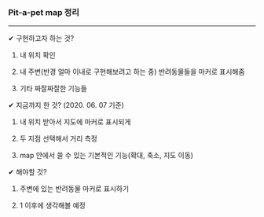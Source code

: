 ### Pit-a-pet map 정리  
---  
✔ 구현하고자 하는 것?  
   
1. 내 위치 확인  
  
2. 내 주변(반경 얼마 이내로 구현해보려고 하는 중) 반려동물들을 마커로 표시해줌  
  
3. 기타 짜잘짜잘한 기능들  
  
  
✔ 지금까지 한 것? (2020. 06. 07 기준)  
  
1. 내 위치 받아서 지도에 마커로 표시되게  
  
2. 두 지점 선택해서 거리 측정  
  
3. map 안에서 쓸 수 있는 기본적인 기능(확대, 축소, 지도 이동)  
  
  
✔ 해야할 것?  
  
1. 주변에 있는 반려동물 마커로 표시하기  
  
2. 1 이후에 생각해볼 예정
  
